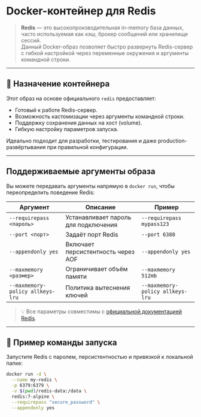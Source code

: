 # Docker-контейнер для Redis

> **Redis** — это высокопроизводительная in-memory база данных, часто используемая как кэш, брокер сообщений или хранилище сессий.  
> Данный Docker-образ позволяет быстро развернуть Redis-сервер с гибкой настройкой через переменные окружения и аргументы командной строки.


---

## 📌 Назначение контейнера

Этот образ на основе официального `redis` предоставляет:

- Готовый к работе Redis-сервер.
- Возможность кастомизации через аргументы командной строки.
- Поддержку сохранения данных на хост (volume).
- Гибкую настройку параметров запуска.

Идеально подходит для разработки, тестирования и даже production-развёртывания при правильной конфигурации.

---

## Поддерживаемые аргументы образа

Вы можете передавать аргументы напрямую в `docker run`, чтобы переопределить поведение Redis:

| Аргумент | Описание | Пример |
|----------|----------|--------|
| `--requirepass <пароль>` | Устанавливает пароль для подключения | `--requirepass mypass123` |
| `--port <порт>` | Задаёт порт Redis | `--port 6380` |
| `--appendonly yes` | Включает персистентность через AOF | `--appendonly yes` |
| `--maxmemory <размер>` | Ограничивает объём памяти | `--maxmemory 512mb` |
| `--maxmemory-policy allkeys-lru` | Политика вытеснения ключей | `--maxmemory-policy allkeys-lru` |

> 💡 Все параметры совместимы с [официальной документацией Redis](https://redis.io/docs/).

---

## 🚀 Пример команды запуска

Запустите Redis с паролем, персистентностью и привязкой к локальной папке:

```bash
docker run -d \
  --name my-redis \
  -p 6379:6379 \
  -v $(pwd)/redis-data:/data \
  redis:7-alpine \
  --requirepass "secure_password" \
  --appendonly yes
